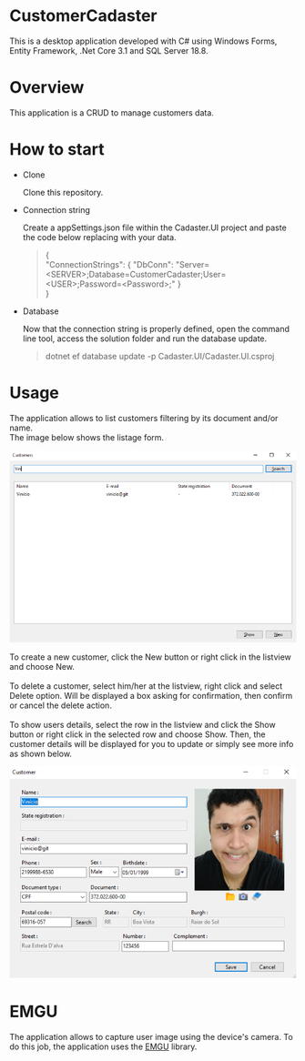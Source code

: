 # CustomerCadaster

This is a desktop application developed with C# using Windows Forms, Entity Framework, .Net Core 3.1 and SQL Server 18.8.

# Overview

This application is a CRUD to manage customers data.

# How to start

* Clone

    Clone this repository.

* Connection string

    Create a appSettings.json file within the Cadaster.UI project and paste the code below replacing with your data.    
   
   > {        
   > 	 "ConnectionStrings": { "DbConn": "Server=\<SERVER\>;Database=CustomerCadaster;User=\<USER\>;Password=\<Password\>;" }    
   > }    
	    
* Database
    
    Now that the connection string is properly defined, open the command line tool, access the solution folder and run the database update.
    
    > dotnet ef database update -p Cadaster.UI/Cadaster.UI.csproj    
    
# Usage

The application allows to list customers filtering by its document and/or name.    
The image below shows the listage form.
<br />

![List](./List.PNG)    

To create a new customer, click the New button or right click in the listview and choose New.    
<br />To delete a customer, select him/her at the listview, right click and select Delete option. Will be displayed a box asking for confirmation, then confirm or cancel the delete action.    
<br />To show users details, select the row in the listview and click the Show button or right click in the selected row and choose Show. Then, the customer details will be displayed for you to update or simply see more info as shown below.
<br />

![Details](./Detail.PNG)     


# EMGU

The application allows to capture user image using the device's camera. To do this job, the application uses the [EMGU](https://www.emgu.com/) library.
